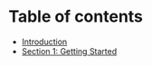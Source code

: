 # Table of contents

* [Introduction](README.md)
* [Section 1: Getting Started](section-1-getting-started.md)
